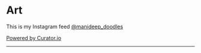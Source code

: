 # Art
This is my Instagram feed [@manideep_doodles](https://www.instagram.com/manideep_doodles/)

<!-- Place <div> tag where you want the feed to appear -->
<div id="curator-feed-default-feed-layout"><a href="https://curator.io" target="_blank" class="crt-logo crt-tag">Powered by Curator.io</a></div><!-- The Javascript can be moved to the end of the html page before the </body> tag --><script type="text/javascript">
/* curator-feed-default-feed-layout */
(function(){
var i,e,d=document,s="script";i=d.createElement("script");i.async=1;i.charset="UTF-8";
i.src="https://cdn.curator.io/published/e5f65174-79a1-4b4b-807f-e4c36998aa89.js";
e=d.getElementsByTagName(s)[0];e.parentNode.insertBefore(i, e);
})();
</script>

---